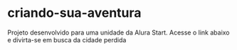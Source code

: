 # criando-sua-aventura
Projeto desenvolvido para uma unidade da Alura Start. Acesse o link abaixo e divirta-se em busca da cidade perdida
